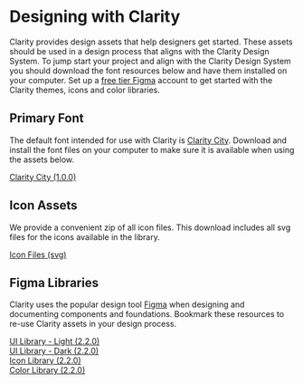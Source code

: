 # Designing with Clarity

Clarity provides design assets that help designers get started. These assets should be used in a design process that aligns with the Clarity Design System. To jump start your project and align with the Clarity Design System you should download the font resources below and have them installed on your computer. Set up a [free tier Figma](https://www.figma.com/pricing/) account to get started with the Clarity themes, icons and color libraries.

<div class="clr-row">

<div class="clr-col-md-6 clr-col-sm-12">

<div cds-layout="vertical gap:sm align:horizontal-stretch">

<div>

## Primary Font

The default font intended for use with Clarity is [Clarity City](https://github.com/vmware/clarity-city). Download and install the font files on your computer to make sure it is available when using the assets below.

<div cds-layout="m-t:md">
<a class="btn btn-primary asset-download-btn" target="_blank" href="https://github.com/vmware/clarity-city/archive/v1.0.0.zip"><cds-icon shape="download" inverse></cds-icon> Clarity City (1.0.0)</a>
</div>

</div>

<div>

## Icon Assets

We provide a convenient zip of all icon files. This download includes all svg files for the icons available in the library.

<div  cds-layout="m-t:md">
<a class="btn btn-primary asset-download-btn" target="_blank" href="https://github.com/vmware/clarity-assets/archive/master.zip"><cds-icon shape="download" inverse></cds-icon> Icon Files (svg)</a>
</div>

</div>

</div>

</div>

<div class="clr-col-md-6 clr-col-sm-12">

## Figma Libraries

Clarity uses the popular design tool [Figma](https://www.figma.com/) when designing and documenting components and foundations. Bookmark these resources to re-use Clarity assets in your design process.

<div  cds-layout="m-t:md">
<a class="btn btn-primary asset-download-btn" target="_blank" href="https://www.figma.com/file/v2mkhzKQdhECXOx8BElgdA/Clarity-UI-Library-light-2.2.0"><cds-icon shape="download" inverse></cds-icon> UI Library - Light (2.2.0)</a>
</div>
<div>
<a class="btn btn-primary asset-download-btn" target="_blank" href="https://www.figma.com/file/wRYSrWSffZXcdQuiolwkym/Clarity-UI-Library-dark-2.2.0"><cds-icon shape="download" inverse></cds-icon> UI Library - Dark (2.2.0)</a>
</div>
<div>
<a class="btn btn-primary asset-download-btn" target="_blank" href="https://www.figma.com/file/40gaW7S2yP7B0ME6QNDEsR/Clarity-Icons-2.2.0"><cds-icon shape="download" inverse></cds-icon> Icon Library (2.2.0)</a>
</div>
<div>
<a class="btn btn-primary asset-download-btn" target="_blank" href="https://www.figma.com/file/mxn3xoLg2mkjMqf5GGYUzw/Clarity-Colors-2.2.0"><cds-icon shape="download" inverse></cds-icon> Color Library (2.2.0)</a>
</div>

</div>

</div>
